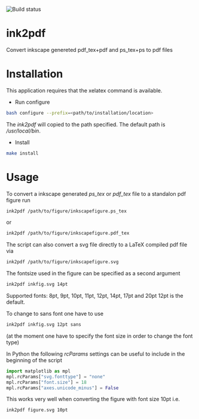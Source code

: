 ![Build status](https://travis-ci.org/davidkleiven/ink2pdf.svg?branch=master)

# ink2pdf
Convert inkscape genereted pdf_tex+pdf and ps_tex+ps to pdf files

# Installation
This application requires that the xelatex command is available.

* Run configure
```bash
bash configure --prefix=<path/to/installation/location>
```
The *ink2pdf* will copied to the path specified.
The default path is */usr/local/bin*.

* Install
```bash
make install
```

# Usage
To convert a inkscape generated *ps_tex* or *pdf_tex* file to a standalon pdf figure run
```bash
ink2pdf /path/to/figure/inkscapefigure.ps_tex
```
or
```bash
ink2pdf /path/to/figure/inkscapefigure.pdf_tex
```

The script can also convert a svg file directly to a LaTeX compiled pdf file via
```bash
ink2pdf /path/to/figure/inkscapefigure.svg
```

The fontsize used in the figure can be specified as a second argument
```bash
ink2pdf inkfig.svg 14pt
```
Supported fonts: 8pt, 9pt, 10pt, 11pt, 12pt, 14pt, 17pt and 20pt
12pt is the default.

To change to sans font one have to use
```bash
ink2pdf inkfig.svg 12pt sans
```
(at the moment one have to specify the font size in order to change the font type)

In Python the following *rcParams* settings can be useful to include in the beginning
of the script
```python
import matplotlib as mpl
mpl.rcParams["svg.fonttype"] = "none"
mpl.rcParams["font.size"] = 18
mpl.rcParams["axes.unicode_minus"] = False
```
This works very well when converting the figure with font size 10pt i.e.
```bash
ink2pdf figure.svg 10pt
```
